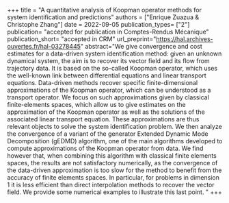 +++
title = "A quantitative analysis of Koopman operator methods for system identification and predictions"
authors = ["Enrique Zuazua & Christophe Zhang"]
date = 2022-09-05
publication_types= ["2"]
publication= "accepted for publication in Comptes-Rendus Mécanique"
publication_short= "accepted in CRM"
url_preprint="https://hal.archives-ouvertes.fr/hal-03278445"
abstract="We give convergence and cost estimates for a data-driven system identification method: given an unknown dynamical system, the aim is to recover its vector field and its flow from trajectory data. It is based on the so-called Koopman operator, which uses the well-known link between differential equations and linear transport equations. Data-driven methods recover specific finite-dimensional approximations of the Koopman operator, which can be understood as a transport operator. We focus on such approximations given by classical finite-elements spaces, which allow us to give estimates on the approximation of the Koopman operator as well as the solutions of the associated linear transport equation. These approximations are thus relevant objects to solve the system identification problem. We then analyze the convergence of a variant of the generator Extended Dynamic Mode Decomposition (gEDMD) algorithm, one of the main algorithms developed to compute approximations of the Koopman operator from data. We find however that, when combining this algorithm with classical finite elements spaces, the results are not satisfactory numerically, as the convergence of the data-driven approximation is too slow for the method to benefit from the accuracy of finite elements spaces. In particular, for problems in dimension 1 it is less efficient than direct interpolation methods to recover the vector field. We provide some numerical examples to illustrate this last point. "
+++

